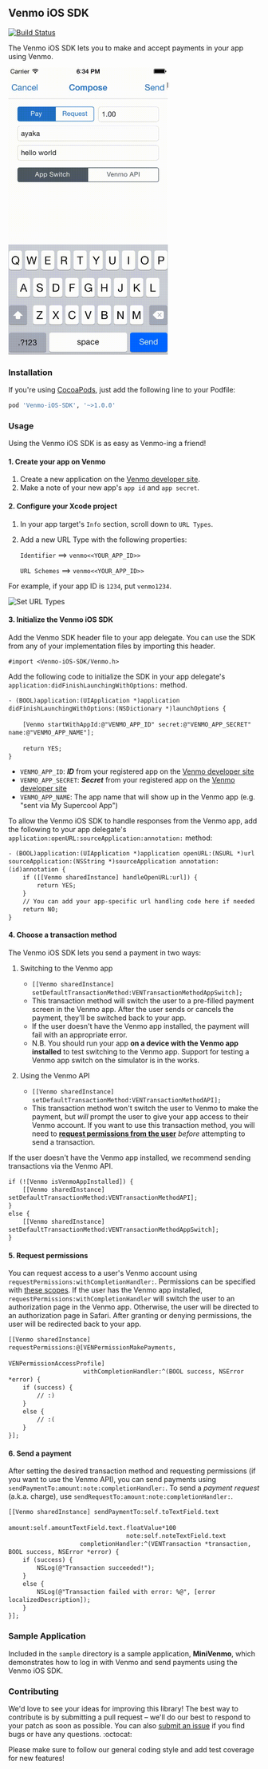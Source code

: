 ## Venmo iOS SDK

[![Build Status](https://travis-ci.org/venmo/venmo-ios-sdk.svg?branch=v2)](https://travis-ci.org/venmo/venmo-ios-sdk)

The Venmo iOS SDK lets you to make and accept payments in your app using Venmo.

<img src="/venmo_ios_sdk.gif" width="320px">

### Installation

If you're using [CocoaPods](http://cocoapods.org/), just add the following line to your Podfile:

```ruby
pod 'Venmo-iOS-SDK', '~>1.0.0'
```

### Usage

Using the Venmo iOS SDK is as easy as Venmo-ing a friend!

#### 1. Create your app on Venmo
1. Create a new application on the [Venmo developer site](https://venmo.com/account/settings/developers).
2. Make a note of your new app's `app id` and `app secret`.

#### 2. Configure your Xcode project

1. In your app target's `Info` section, scroll down to `URL Types`.
2. Add a new URL Type with the following properties:

	`Identifier` ==> `venmo<<YOUR_APP_ID>>`

	`URL Schemes` ==> `venmo<<YOUR_APP_ID>>`

For example, if your app ID is `1234`, put `venmo1234`.

![Set URL Types](http://i.imgur.com/8rUXlFB.png)


#### 3. Initialize the Venmo iOS SDK

Add the Venmo SDK header file to your app delegate. You can use the SDK from any of your implementation files by importing this header.

```obj-c
#import <Venmo-iOS-SDK/Venmo.h>
```

Add the following code to initialize the SDK in your app delegate's `application:didFinishLaunchingWithOptions:` method.

```obj-c
- (BOOL)application:(UIApplication *)application didFinishLaunchingWithOptions:(NSDictionary *)launchOptions {

    [Venmo startWithAppId:@"VENMO_APP_ID" secret:@"VENMO_APP_SECRET" name:@"VENMO_APP_NAME"];

    return YES;
}
```

* `VENMO_APP_ID`: ***ID*** from your registered app on the [Venmo developer site](https://venmo.com/account/settings/developers)
* `VENMO_APP_SECRET`: ***Secret*** from your registered app on the [Venmo developer site](https://venmo.com/account/settings/developers)
* `VENMO_APP_NAME`: The app name that will show up in the Venmo app (e.g. "sent via My Supercool App")

To allow the Venmo iOS SDK to handle responses from the Venmo app, add the following to your app delegate's `application:openURL:sourceApplication:annotation:` method:

```obj-c
- (BOOL)application:(UIApplication *)application openURL:(NSURL *)url sourceApplication:(NSString *)sourceApplication annotation:(id)annotation {
    if ([[Venmo sharedInstance] handleOpenURL:url]) {
        return YES;
    }
    // You can add your app-specific url handling code here if needed
    return NO;
}
```

#### 4. Choose a transaction method

The Venmo iOS SDK lets you send a payment in two ways:

1. Switching to the Venmo app
    * `[[Venmo sharedInstance] setDefaultTransactionMethod:VENTransactionMethodAppSwitch];`
    * This transaction method will switch the user to a pre-filled payment screen in the Venmo app. After the user sends or cancels the payment, they'll be switched back to your app.
    * If the user doesn't have the Venmo app installed, the payment will fail with an appropriate error.
    * N.B. You should run your app **on a device with the Venmo app installed** to test switching to the Venmo app. Support for testing a Venmo app switch on the simulator is in the works.

2. Using the Venmo API
    * `[[Venmo sharedInstance] setDefaultTransactionMethod:VENTransactionMethodAPI];`
    * This transaction method won't switch the user to Venmo to make the payment, but _will_ prompt the user to give your app access to their Venmo account. If you want to use this transaction method, you will need to **[request permissions from the user](#5-request-permissions)** _before_ attempting to send a transaction.

If the user doesn't have the Venmo app installed, we recommend sending transactions via the Venmo API.

```objc
if (![Venmo isVenmoAppInstalled]) {
    [[Venmo sharedInstance] setDefaultTransactionMethod:VENTransactionMethodAPI];
}
else {
    [[Venmo sharedInstance] setDefaultTransactionMethod:VENTransactionMethodAppSwitch];
}
```

#### 5. Request permissions

You can request access to a user's Venmo account using `requestPermissions:withCompletionHandler:`. Permissions can be specified with [these scopes](https://developer.venmo.com/docs/authentication#scopes). If the user has the Venmo app installed, `requestPermissions:withCompletionHandler` will switch the user to an authorization page in the Venmo app. Otherwise, the user will be directed to an authorization page in Safari. After granting or denying permissions, the user will be redirected back to your app.

```obj-c
[[Venmo sharedInstance] requestPermissions:@[VENPermissionMakePayments,
                                             VENPermissionAccessProfile]
                     withCompletionHandler:^(BOOL success, NSError *error) {
    if (success) {
        // :)
    }
    else {
        // :(
    }
}];
```

#### 6. Send a payment

After setting the desired transaction method and requesting permissions (if you want to use the Venmo API), you can send payments using `sendPaymentTo:amount:note:completionHandler:`. To send a _payment request_ (a.k.a. charge), use `sendRequestTo:amount:note:completionHandler:`.

```obj-c
[[Venmo sharedInstance] sendPaymentTo:self.toTextField.text
                               amount:self.amountTextField.text.floatValue*100
                                 note:self.noteTextField.text
                    completionHandler:^(VENTransaction *transaction, BOOL success, NSError *error) {
    if (success) {
        NSLog(@"Transaction succeeded!");
    }
    else {
        NSLog(@"Transaction failed with error: %@", [error localizedDescription]);
    }
}];
```

### Sample Application

Included in the `sample` directory is a sample application, **MiniVenmo**, which demonstrates how to log in with Venmo and send payments using the Venmo iOS SDK.

### Contributing

We'd love to see your ideas for improving this library! The best way to contribute is by submitting a pull request – we'll do our best to respond to your patch as soon as possible. You can also [submit an issue](https://github.com/venmo/VENAppSwitchSDK/issues/new) if you find bugs or have any questions. :octocat:

Please make sure to follow our general coding style and add test coverage for new features!
